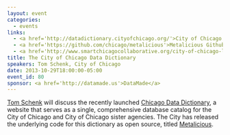 ```yaml
---
layout: event
categories: 
  - events
links:
  - <a href='http://datadictionary.cityofchicago.org/'>City of Chicago Data Dictionary</a>
  - <a href='https://github.com/chicago/metalicious'>Metalicious Github repo</a>
  - <a href='http://www.smartchicagocollaborative.org/city-of-chicago-launches-the-first-comprehensive-public-municipal-data-dictionary/'>City of Chicago Launches the First Comprehensive, Public Data Dictionary - Smart Chicago</a>
title: The City of Chicago Data Dictionary
speakers: Tom Schenk, City of Chicago
date: 2013-10-29T18:00:00-05:00
event_id: 80
sponsor: <a href='http://datamade.us'>DataMade</a>
---
```


<p><a href='https://twitter.com/tomschenkjr'>Tom Schenk</a> will discuss the recently launched <a href='http://datadictionary.cityofchicago.org/'>Chicago Data Dictionary</a>, a website that serves as a single, comprehensive database catalog for the City of Chicago and City of Chicago sister agencies. The City has released the underlying code for this dictionary as open source, titled <a href='https://github.com/chicago/metalicious'>Metalicious</a>.</p>

